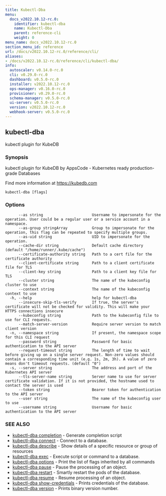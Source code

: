 ```yaml
---
title: Kubectl-Dba
menu:
  docs_v2022.10.12-rc.0:
    identifier: kubectl-dba
    name: Kubectl-Dba
    parent: reference-cli
    weight: 0
menu_name: docs_v2022.10.12-rc.0
section_menu_id: reference
url: /docs/v2022.10.12-rc.0/reference/cli/
aliases:
- /docs/v2022.10.12-rc.0/reference/cli/kubectl-dba/
info:
  autoscaler: v0.14.0-rc.0
  cli: v0.29.0-rc.0
  dashboard: v0.5.0-rc.0
  installer: v2022.10.12-rc.0
  ops-manager: v0.16.0-rc.0
  provisioner: v0.29.0-rc.0
  schema-manager: v0.5.0-rc.0
  ui-server: v0.5.0-rc.0
  version: v2022.10.12-rc.0
  webhook-server: v0.5.0-rc.0
---
```


## kubectl-dba

kubectl plugin for KubeDB

### Synopsis

kubectl plugin for KubeDB by AppsCode - Kubernetes ready production-grade Databases

 Find more information at https://kubedb.com

```
kubectl-dba [flags]
```

### Options

```
      --as string                      Username to impersonate for the operation. User could be a regular user or a service account in a namespace.
      --as-group stringArray           Group to impersonate for the operation, this flag can be repeated to specify multiple groups.
      --as-uid string                  UID to impersonate for the operation.
      --cache-dir string               Default cache directory (default "/home/runner/.kube/cache")
      --certificate-authority string   Path to a cert file for the certificate authority
      --client-certificate string      Path to a client certificate file for TLS
      --client-key string              Path to a client key file for TLS
      --cluster string                 The name of the kubeconfig cluster to use
      --context string                 The name of the kubeconfig context to use
  -h, --help                           help for kubectl-dba
      --insecure-skip-tls-verify       If true, the server's certificate will not be checked for validity. This will make your HTTPS connections insecure
      --kubeconfig string              Path to the kubeconfig file to use for CLI requests.
      --match-server-version           Require server version to match client version
  -n, --namespace string               If present, the namespace scope for this CLI request
      --password string                Password for basic authentication to the API server
      --request-timeout string         The length of time to wait before giving up on a single server request. Non-zero values should contain a corresponding time unit (e.g. 1s, 2m, 3h). A value of zero means don't timeout requests. (default "0")
  -s, --server string                  The address and port of the Kubernetes API server
      --tls-server-name string         Server name to use for server certificate validation. If it is not provided, the hostname used to contact the server is used
      --token string                   Bearer token for authentication to the API server
      --user string                    The name of the kubeconfig user to use
      --username string                Username for basic authentication to the API server
```

### SEE ALSO

* [kubectl-dba completion](/docs/v2022.10.12-rc.0/reference/cli/kubectl-dba_completion)	 - Generate completion script
* [kubectl-dba connect](/docs/v2022.10.12-rc.0/reference/cli/kubectl-dba_connect)	 - Connect to a database.
* [kubectl-dba describe](/docs/v2022.10.12-rc.0/reference/cli/kubectl-dba_describe)	 - Show details of a specific resource or group of resources
* [kubectl-dba exec](/docs/v2022.10.12-rc.0/reference/cli/kubectl-dba_exec)	 - Execute script or command to a database.
* [kubectl-dba options](/docs/v2022.10.12-rc.0/reference/cli/kubectl-dba_options)	 - Print the list of flags inherited by all commands
* [kubectl-dba pause](/docs/v2022.10.12-rc.0/reference/cli/kubectl-dba_pause)	 - Pause the processing of an object.
* [kubectl-dba restart](/docs/v2022.10.12-rc.0/reference/cli/kubectl-dba_restart)	 - Smartly restart the pods of the database.
* [kubectl-dba resume](/docs/v2022.10.12-rc.0/reference/cli/kubectl-dba_resume)	 - Resume processing of an object.
* [kubectl-dba show-credentials](/docs/v2022.10.12-rc.0/reference/cli/kubectl-dba_show-credentials)	 - Prints credentials of the database.
* [kubectl-dba version](/docs/v2022.10.12-rc.0/reference/cli/kubectl-dba_version)	 - Prints binary version number.

